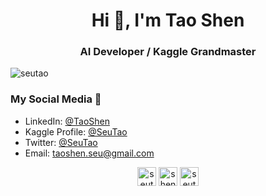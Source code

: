<h1 align="center">Hi 👋, I'm Tao Shen</h1>
<h3 align="center">AI Developer / Kaggle Grandmaster</h3>

<p align="left"> <img src="https://komarev.com/ghpvc/?username=seutao" alt="seutao" /> </p>

### My Social Media 💬
- LinkedIn: [@TaoShen](https://www.linkedin.com/in/tao-shen-897b30129/)
- Kaggle Profile: [@SeuTao](https://www.kaggle.com/shentao)
- Twitter: [@SeuTao](https://twitter.com/SeuTao1)
- Email: taoshen.seu@gmail.com

<p align="center">
<a href="https://twitter.com/seutao1" target="blank"><img align="center" src="https://cdn.jsdelivr.net/npm/simple-icons@3.0.1/icons/twitter.svg" alt="seutao1" height="30" width="30" /></a>
<a href="https://kaggle.com/shentao" target="blank"><img align="center" src="https://cdn.jsdelivr.net/npm/simple-icons@3.0.1/icons/kaggle.svg" alt="shentao" height="30" width="30" /></a>
<a href="https://www.youtube.com/channel/UCC3O5kfihzAwpNvC_DzIohg/videos?view_as=subscriber" target="blank"><img align="center" src="https://cdn.jsdelivr.net/npm/simple-icons@3.0.1/icons/youtube.svg" alt="seutao" height="30" width="30" /></a>
</p>
